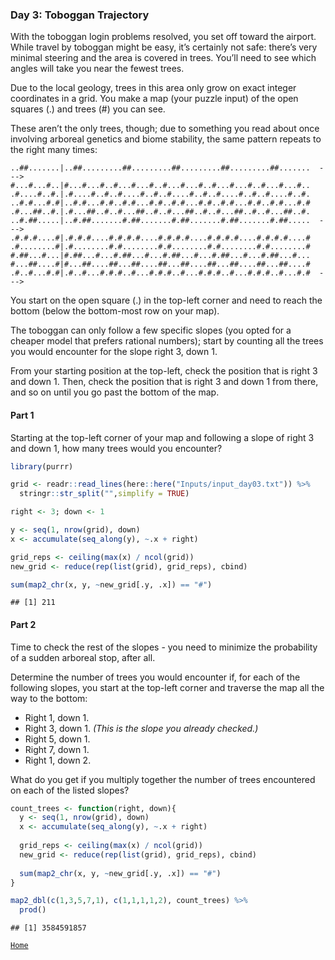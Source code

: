 ### Day 3: Toboggan Trajectory

With the toboggan login problems resolved, you set off toward the
airport. While travel by toboggan might be easy, it’s certainly not
safe: there’s very minimal steering and the area is covered in trees.
You’ll need to see which angles will take you near the fewest trees.

Due to the local geology, trees in this area only grow on exact integer
coordinates in a grid. You make a map (your puzzle input) of the open
squares (.) and trees (\#) you can see.

These aren’t the only trees, though; due to something you read about
once involving arboreal genetics and biome stability, the same pattern
repeats to the right many times:

    ..##.......|..##.........##.........##.........##.........##.......  --->
    #...#...#..|#...#...#..#...#...#..#...#...#..#...#...#..#...#...#..
    .#....#..#.|.#....#..#..#....#..#..#....#..#..#....#..#..#....#..#.
    ..#.#...#.#|..#.#...#.#..#.#...#.#..#.#...#.#..#.#...#.#..#.#...#.#
    .#...##..#.|.#...##..#..#...##..#..#...##..#..#...##..#..#...##..#.
    ..#.##.....|..#.##.......#.##.......#.##.......#.##.......#.##.....  --->
    .#.#.#....#|.#.#.#....#.#.#.#....#.#.#.#....#.#.#.#....#.#.#.#....#
    .#........#|.#........#.#........#.#........#.#........#.#........#
    #.##...#...|#.##...#...#.##...#...#.##...#...#.##...#...#.##...#...
    #...##....#|#...##....##...##....##...##....##...##....##...##....#
    .#..#...#.#|.#..#...#.#.#..#...#.#.#..#...#.#.#..#...#.#.#..#...#.#  --->

You start on the open square (.) in the top-left corner and need to
reach the bottom (below the bottom-most row on your map).

The toboggan can only follow a few specific slopes (you opted for a
cheaper model that prefers rational numbers); start by counting all the
trees you would encounter for the slope right 3, down 1.

From your starting position at the top-left, check the position that is
right 3 and down 1. Then, check the position that is right 3 and down 1
from there, and so on until you go past the bottom of the map.

#### Part 1

Starting at the top-left corner of your map and following a slope of
right 3 and down 1, how many trees would you encounter?

``` r
library(purrr)

grid <- readr::read_lines(here::here("Inputs/input_day03.txt")) %>% 
  stringr::str_split("",simplify = TRUE)

right <- 3; down <- 1

y <- seq(1, nrow(grid), down)
x <- accumulate(seq_along(y), ~.x + right)

grid_reps <- ceiling(max(x) / ncol(grid))
new_grid <- reduce(rep(list(grid), grid_reps), cbind)

sum(map2_chr(x, y, ~new_grid[.y, .x]) == "#")
```

    ## [1] 211

#### Part 2

Time to check the rest of the slopes - you need to minimize the
probability of a sudden arboreal stop, after all.

Determine the number of trees you would encounter if, for each of the
following slopes, you start at the top-left corner and traverse the map
all the way to the bottom:

-   Right 1, down 1.
-   Right 3, down 1. *(This is the slope you already checked.)*
-   Right 5, down 1.
-   Right 7, down 1.
-   Right 1, down 2.

What do you get if you multiply together the number of trees encountered
on each of the listed slopes?

``` r
count_trees <- function(right, down){
  y <- seq(1, nrow(grid), down)
  x <- accumulate(seq_along(y), ~.x + right)
  
  grid_reps <- ceiling(max(x) / ncol(grid))
  new_grid <- reduce(rep(list(grid), grid_reps), cbind)
  
  sum(map2_chr(x, y, ~new_grid[.y, .x]) == "#")
}

map2_dbl(c(1,3,5,7,1), c(1,1,1,1,2), count_trees) %>% 
  prod()
```

    ## [1] 3584591857

[`Home`](https://github.com/mnaR99/AdventOfCode2020)
